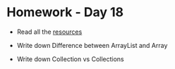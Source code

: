 # Homework - Day 18

* Read all the [resources](../resources/day18.md)

* Write down Difference between ArrayList and Array

* Write down Collection vs Collections

  


